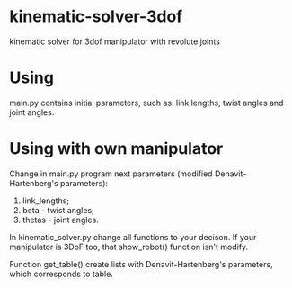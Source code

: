 # kinematic-solver-3dof
kinematic solver for 3dof manipulator with revolute joints

# Using
main.py contains initial parameters, such as: link lengths, twist angles and joint angles.

# Using with own manipulator
Change in main.py program next parameters (modified Denavit-Hartenberg's parameters):
1. link_lengths;
2. beta - twist angles;
3. thetas - joint angles.

In kinematic_solver.py change all functions to your decison. If your manipulator is 3DoF too, that show_robot() function isn't modify.

Function get_table() create lists with Denavit-Hartenberg's parameters, which corresponds to table.
